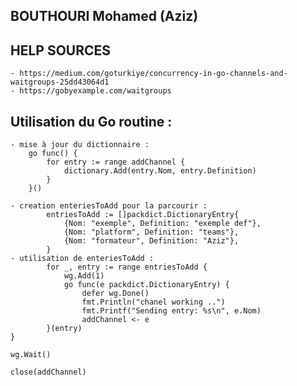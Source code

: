 ## BOUTHOURI Mohamed (Aziz) 
## HELP SOURCES 
    - https://medium.com/goturkiye/concurrency-in-go-channels-and-waitgroups-25dd43064d1
    - https://gobyexample.com/waitgroups

## Utilisation du Go routine :
    - mise à jour du dictionnaire :
        go func() {
            for entry := range addChannel {
                dictionary.Add(entry.Nom, entry.Definition)
            }
        }()

    - creation enteriesToAdd pour la parcourir : 
        	entriesToAdd := []packdict.DictionaryEntry{
		        {Nom: "exemple", Definition: "exemple def"},
		        {Nom: "platform", Definition: "teams"},
		        {Nom: "formateur", Definition: "Aziz"},
	        }
    - utilisation de enteriesToAdd : 
            for _, entry := range entriesToAdd {
		        wg.Add(1)
		        go func(e packdict.DictionaryEntry) {
			        defer wg.Done()
			        fmt.Println("chanel working ..")
			        fmt.Printf("Sending entry: %s\n", e.Nom)
			        addChannel <- e
		    }(entry)
	}

	wg.Wait()

	close(addChannel)  